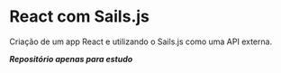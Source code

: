 # React com Sails.js

Criação de um app React e utilizando o Sails.js como uma API externa.

**_Repositório apenas para estudo_**